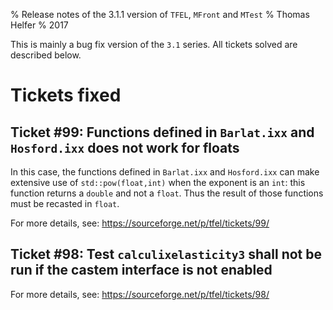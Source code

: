 % Release notes of the 3.1.1 version of `TFEL`, `MFront` and `MTest`
% Thomas Helfer
% 2017

This is mainly a bug fix version of the `3.1` series. All tickets
solved are described below.

# Tickets fixed


## Ticket #99: Functions defined in `Barlat.ixx` and `Hosford.ixx` does not work for floats

In this case, the functions defined in `Barlat.ixx` and `Hosford.ixx`
can make extensive use of `std::pow(float,int)` when the exponent is
an `int`: this function returns a `double` and not a `float`. Thus the
result of those functions must be recasted in `float`.

For more details, see: <https://sourceforge.net/p/tfel/tickets/99/>

## Ticket #98: Test `calculixelasticity3` shall not be run if the castem interface is not enabled

For more details, see: <https://sourceforge.net/p/tfel/tickets/98/>

